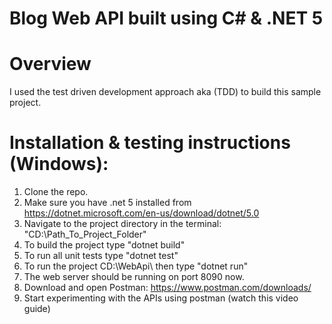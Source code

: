 # Blog Web API built using C# & .NET 5
# Overview
I used the test driven development approach aka (TDD) to build this sample project.

# Installation & testing instructions (Windows):
1. Clone the repo.
2. Make sure you have .net 5 installed from https://dotnet.microsoft.com/en-us/download/dotnet/5.0
3. Navigate to the project directory in the terminal: "CD:\Path_To_Project_Folder"
4. To build the project type "dotnet build"
5. To run all unit tests type "dotnet test"
6. To run the project CD:\WebApi\ then type "dotnet run"
7. The web server should be running on port 8090 now.
8. Download and open Postman: https://www.postman.com/downloads/
9. Start experimenting with the APIs using postman (watch this video guide)

